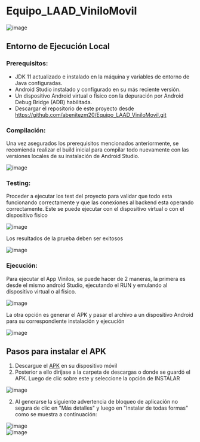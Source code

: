 # Equipo_LAAD_ViniloMovil


![image](https://user-images.githubusercontent.com/111475768/235371957-44e96ba4-9b3a-419e-8151-53c4795d33e7.png)


## Entorno de Ejecución Local
### Prerequisitos:
* JDK 11 actualizado e instalado en la máquina y variables de entorno de Java configuradas.
* Android Studio instalado y configurado en su más reciente versión.
* Un dispositivo Android virtual o físico con la depuración por Android Debug Bridge (ADB) habilitada.
* Descargar el repositorio de este proyecto desde https://github.com/abenitezm20/Equipo_LAAD_ViniloMovil.git


### Compilación:
Una vez asegurados los prerequisitos mencionados anteriormente, se recomienda realizar el build inicial para compilar todo nuevamente con las versiones locales de su instalación de Android Studio.

![image](https://user-images.githubusercontent.com/111475768/235372216-e755e528-6fd7-4aba-8290-2c437d664661.png)


### Testing:
Proceder a ejecutar los test del proyecto para validar que todo esta funcionando correctamente y que las conexiones al backend esta operando correctamente. Este se puede ejecutar con el dispositivo virtual o con el dispositivo fisico

![image](https://user-images.githubusercontent.com/111475768/235372342-91532162-e548-4014-baed-5c14e40dc07b.png)

Los resultados de la prueba deben ser exitosos

![image](https://user-images.githubusercontent.com/111475768/235372500-ce7fd388-5c6c-43a1-b2c4-3fa5372ef7a5.png)

### Ejecución:
Para ejecutar el App Vinilos, se puede hacer de 2 maneras, la primera es desde el mismo android Studio, ejecutando el RUN y emulando al dispositivo virtual o al fisico.

![image](https://user-images.githubusercontent.com/111475768/235372603-b86b924a-0213-49d7-9ec6-58cedb49ffc4.png)

La otra opción es generar el APK y pasar el archivo a un dispositivo Android para su correspondiente instalación y ejecución

![image](https://user-images.githubusercontent.com/111475768/235372673-5de88251-159e-4e7b-997d-20d80e2f2109.png)


## Pasos para instalar el APK
1. Descargue el [APK](https://uniandes-my.sharepoint.com/:u:/g/personal/a_benitezm_uniandes_edu_co/EdBl4eyJi-5BqxVwZyY9tDQBdIDFrp5xX1-znPJiAS85ag?e=t93qD9) en su dispositivo móvil
2. Posterior a ello diríjase a la carpeta de descargas o donde se guardó el APK. Luego de clic sobre este y seleccione la opción de INSTALAR

![image](https://user-images.githubusercontent.com/111399963/235379644-70d05416-27b1-4462-b262-fc758d8cd1fb.png)

2. Al generarse la siguiente advertencia de bloqueo de aplicación no segura de clic en "Más detalles" y luego en "Instalar de todas formas" como se muestra a continuación:

![image](https://user-images.githubusercontent.com/111399963/235379636-e4c4a079-6699-4134-b731-032ba0c02d8d.png)   
![image](https://user-images.githubusercontent.com/111399963/235379615-630436cb-da69-4549-b8aa-29127d3801d3.png)








